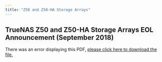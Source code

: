 ```yaml
---
title: "Z50 and Z50-HA Storage Arrays"
---
```


## TrueNAS Z50 and Z50-HA Storage Arrays EOL Announcement (September 2018)

<object data="https://www.truenas.com/docs/files/Z50EOL.pdf" type="application/pdf" width="95%" height="1000">
  There was an error displaying this PDF, <a href="https://www.truenas.com/docs/files/Z50EOL.pdf">please click here to download the file.</a>
</object>
